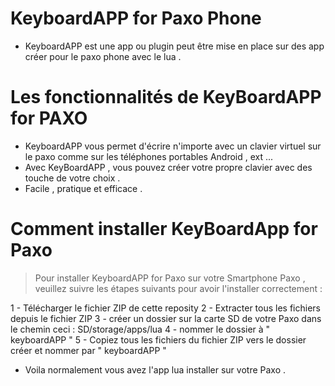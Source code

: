 # KeyboardAPP for Paxo Phone

- KeyboardAPP est une app ou plugin peut être mise en place sur des app créer pour le paxo phone avec le lua .

# Les fonctionnalités de KeyBoardAPP for PAXO

- KeyboardAPP vous permet d'écrire n'importe avec un clavier virtuel sur le paxo comme sur les téléphones portables Android , ext ...
- Avec KeyBoardAPP , vous pouvez créer votre propre clavier avec des touche de votre choix .
- Facile , pratique et efficace .

# Comment installer KeyBoardApp for Paxo 

> Pour installer KeyboardAPP for Paxo sur votre Smartphone Paxo , veuillez suivre les étapes suivants pour avoir l'installer correctement :

1 - Télécharger le fichier ZIP de cette reposity 
2 - Extracter tous les fichiers depuis le fichier ZIP
3 - créer un dossier sur la carte SD de votre Paxo dans le chemin ceci : SD/storage/apps/lua
4 - nommer le dossier à " keyboardAPP "
5 - Copiez tous les fichiers du fichier ZIP vers le dossier créer et nommer par " keyboardAPP "

-   Voila normalement vous avez l'app lua installer sur votre Paxo .
